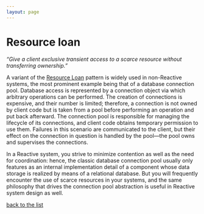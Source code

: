 ```yaml
---
layout: page
---
```

# Resource loan

_“Give a client exclusive transient access to a scarce resource without transferring ownership.”_


A variant of the [Resource Loan](resource-loan.html) pattern is widely used in
non-Reactive systems, the most prominent example being that of a database
connection pool. Database access is represented by a connection object via
which arbitrary operations can be performed. The creation of connections is
expensive, and their number is limited; therefore, a connection is not owned by
client code but is taken from a pool before performing an operation and put
back afterward. The connection pool is responsible for managing the lifecycle
of its connections, and client code obtains temporary permission to use them.
Failures in this scenario are communicated to the client, but their effect on
the connection in question is handled by the pool—the pool owns and supervises
the connections.

In a Reactive system, you strive to minimize contention as well as the need for
coordination: hence, the classic database connection pool usually only features
as an internal implementation detail of a component whose data storage is
realized by means of a relational database. But you will frequently encounter
the use of scarce resources in your systems, and the same philosophy that
drives the connection pool abstraction is useful in Reactive system design as
well.


[back to the list](../categories.html)
